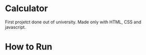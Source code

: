 # Calculator

First projetct done out of university.
Made only with HTML, CSS and javascript.

# How to Run 
